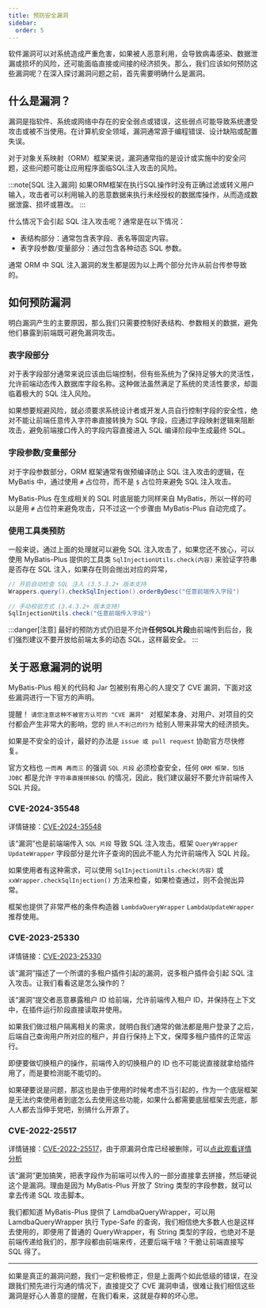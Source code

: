 ```yaml
---
title: 预防安全漏洞
sidebar:
  order: 5
---
```


软件漏洞可以对系统造成严重危害，如果被人恶意利用，会导致病毒感染、数据泄漏或损坏的风险，还可能面临直接或间接的经济损失。那么，我们应该如何预防这些漏洞呢？在深入探讨漏洞问题之前，首先需要明确什么是漏洞。

## 什么是漏洞？

漏洞是指软件、系统或网络中存在的安全弱点或错误，这些弱点可能导致系统遭受攻击或被不当使用。在计算机安全领域，漏洞通常源于编程错误、设计缺陷或配置失误。

对于对象关系映射（ORM）框架来说，漏洞通常指的是设计或实施中的安全问题，这些问题可能让应用程序面临SQL注入攻击的风险。

:::note[SQL 注入漏洞]
如果ORM框架在执行SQL操作时没有正确过滤或转义用户输入，攻击者可以利用输入的恶意数据来执行未经授权的数据库操作，从而造成数据泄露、损坏或篡改。
:::

什么情况下会引起 SQL 注入攻击呢？通常是在以下情况：

- 表结构部分：通常包含表字段、表名等固定内容。
- 表字段参数/变量部分：通过包含各种动态 SQL 参数。

通常 ORM 中 SQL 注入漏洞的发生都是因为以上两个部分允许从前台传参导致的。

## 如何预防漏洞

明白漏洞产生的主要原因，那么我们只需要控制好表结构、参数相关的数据，避免他们暴露到前端既可避免漏洞攻击。

### 表字段部分

对于表字段部分通常来说应该由后端控制，但有些系统为了保持足够大的灵活性，允许前端动态传入数据库字段名称。这种做法虽然满足了系统的灵活性要求，却面临着极大的 SQL 注入风险。

如果想要规避风险，就必须要求系统设计者或开发人员自行控制字段的安全性，绝对不能让前端任意传入字符串直接转换为 SQL 字段，应通过字段映射逻辑来阻断攻击，避免前端接口传入的字段内容直接进入 SQL 编译阶段中生成最终 SQL。

### 字段参数/变量部分

对于字段参数部分，ORM 框架通常有做预编译防止 SQL 注入攻击的逻辑，在 MyBatis 中，通过使用 `#` 占位符，而不是 `$` 占位符来避免 SQL 注入攻击。

MyBatis-Plus 在生成相关的 SQL 时底层能力同样来自 MyBatis，所以一样的可以是用 `#` 占位符来避免攻击，只不过这一个步骤由 MyBatis-Plus 自动完成了。

### 使用工具类预防

一般来说，通过上面的处理就可以避免 SQL 注入攻击了，如果您还不放心，可以使用 MyBatis-Plus 提供的工具类 `SqlInjectionUtils.check(内容)` 来验证字符串是否存在 SQL 注入，如果存在则会抛出对应的异常，

```java
// 开启自动检查 SQL 注入 (3.5.3.2+ 版本支持
Wrappers.query().checkSqlInjection().orderByDesc("任意前端传入字段")
​
// 手动校验方式 (3.4.3.2+ 版本支持)
SqlInjectionUtils.check("任意前端传入字段")
```

:::danger[注意]
最好的预防方式仍旧是不允许**任何SQL片段**由前端传到后台，我们强烈建议不要开放给前端太多的动态 SQL，这样最安全。
:::

## 关于恶意漏洞的说明

MyBatis-Plus 相关的代码和 Jar 包被别有用心的人提交了 CVE 漏洞，下面对这些漏洞进行一下官方的声明。

提醒！ `请您注意这种不被官方认可的 "CVE 漏洞" ` 对框架本身、对用户、对项目的交付都会产生非常大的影响，您的 `损人不利己的行为` 给别人带来非常大的经济损失。

如果是不安全的设计，最好的办法是 `issue 或 pull request` 协助官方尽快修复。

官方文档也 `一而再 再而三` 的强调 `SQL 片段` 必须检查安全，任何 `ORM 框架，包括 JDBC` 都是允许 `字符串直接拼接SQL` 的情况，因此，我们建议最好不要允许前端传入 SQL 片段。 

### CVE-2024-35548

详情链接：[CVE-2024-35548](https://www.cve.org/CVERecord?id=CVE-2024-35548)

该“漏洞”也是前端端传入 `SQL 片段` 导致 SQL 注入攻击。框架 `QueryWrapper` `UpdateWrapper` 字段部分是允许子查询的因此不能人为允许前端传入 SQL 片段。

如果使用者有这种需求，可以使用 `SqlInjectionUtils.check(内容)` 或 `xxWrapper.checkSqlInjection()` 方法来检查，如果检查通过，则不会抛出异常。

框架也提供了非常严格的条件构造器 `LambdaQueryWrapper` `LambdaUpdateWrapper` 推荐使用。

### CVE-2023-25330

详情链接：[CVE-2023-25330](https://nvd.nist.gov/vuln/detail/CVE-2023-25330)

该“漏洞”描述了一个所谓的多租户插件引起的漏洞，说多租户插件会引起 SQL 注入攻击。让我们看看这是怎么操作的？

该“漏洞”提交者恶意暴露租户 ID 给前端，允许前端传入租户 ID，并保持在上下文中，在插件运行阶段直接读取并使用。

如果我们做过租户隔离相关的需求，就明白我们通常的做法都是用户登录了之后，后端自己查询用户所对应的租户，并自行保持上下文，保障多租户插件的正常运行。

即便要做切换租户的操作，前端传入的切换租户的 ID 也不可能说直接就拿给插件用了，而是要检测能不能切的。

如果硬要说是问题，那这也是由于使用的时候考虑不当引起的，作为一个底层框架是无法约束使用者到底怎么去使用这些功能，如果什么都需要底层框架去兜底，那人人都去当伸手党吧，别搞什么开源了。

### CVE-2022-25517

详情链接：[CVE-2022-25517](https://cve.mitre.org/cgi-bin/cvename.cgi?name=CVE-2022-25517)，由于原漏洞仓库已经被删除，可以[点此观看详情分析](https://mp.weixin.qq.com/s/NdtCuDFK-aTgaQUADtdfnA)

该“漏洞”更加搞笑，把表字段作为前端可以传入的一部分直接拿去拼接，然后硬说这个是漏洞。理由是因为 MyBatis-Plus 开放了 String 类型的字段参数，就可以拿去传递 SQL 攻击脚本。

我们都知道 MyBatis-Plus 提供了 LamdbaQueryWrapper，可以用 LamdbaQueryWrapper 执行 Type-Safe 的查询，我们相信绝大多数人也是这样去使用的，即便用了普通的 QueryWrapper，有 String 类型的字段，也绝对不是前端传递给我们的，那字段都由前端来传，还要后端干啥？干脆让前端直接写 SQL 得了。

------

如果是真正的漏洞问题，我们一定积极修正，但是上面两个如此低级的错误，在没跟我们预先进行沟通的情况下，直接提交了 CVE 漏洞申请，很难让我们相信这些漏洞是好心人善意的提醒，在我们看来，这就是存粹的坏心思。

